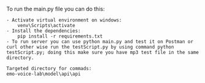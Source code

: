To run the main.py file you can do this:

    - Activate virtual environment on windows:
        venv\Scripts\activate
    - Install the dependencies:
        pip install -r requirements.txt
    - To run server you can use python main.py and test it on Postman or curl other wise run the testScript.py by using command python testScript.py; doing this make sure you have mp3 test file in the same directory.

    Targeted directory for commads:
    emo-voice-lab\model\api\api